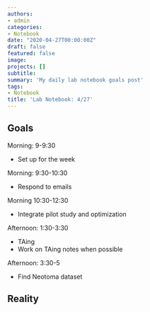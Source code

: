 ```yaml
---
authors:
- admin
categories:
- Notebook
date: "2020-04-27T00:00:00Z"
draft: false
featured: false
image:
projects: []
subtitle: 
summary: 'My daily lab notebook goals post'
tags:
- Notebook
title: 'Lab Notebook: 4/27'
---
```


## Goals ##

Morning: 9-9:30
- Set up for the week

Morning: 9:30-10:30
- Respond to emails

Morning 10:30-12:30
- Integrate pilot study and optimization

Afternoon: 1:30-3:30
- TAing
- Work on TAing notes when possible

Afternoon: 3:30-5
- Find Neotoma dataset

## Reality ##
